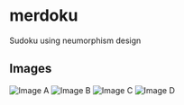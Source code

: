 # merdoku

Sudoku using neumorphism design

## Images

<img src="/screenshots/imgA" alt="Image A">
<img src="/screenshots/imgB" alt="Image B">
<img src="/screenshots/imgC" alt="Image C">
<img src="/screenshots/imgD" alt="Image D">
